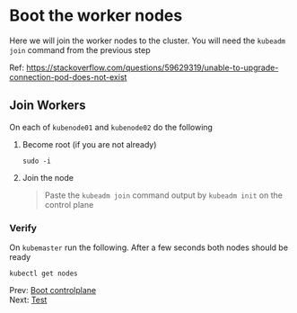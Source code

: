 # Boot the worker nodes

Here we will join the worker nodes to the cluster. You will need the `kubeadm join` command from the previous step

Ref: https://stackoverflow.com/questions/59629319/unable-to-upgrade-connection-pod-does-not-exist

## Join Workers

On each of `kubenode01` and `kubenode02` do the following

1.  Become root (if you are not already)

    ```
    sudo -i
    ```

1.  Join the node

    > Paste the `kubeadm join` command output by `kubeadm init` on the control plane

### Verify

On `kubemaster` run the following. After a few seconds both nodes should be ready

```
kubectl get nodes
```

Prev: [Boot controlplane](./05-controlplane.md)</br>
Next: [Test](./07-test.md)

